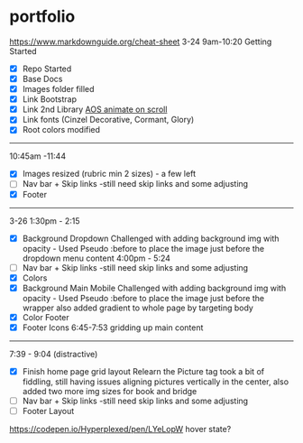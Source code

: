 # portfolio
https://www.markdownguide.org/cheat-sheet
3-24 9am-10:20
Getting Started
- [x] Repo Started
- [x] Base Docs
- [x] Images folder filled
- [x] Link Bootstrap
- [x] Link 2nd Library [AOS animate on scroll](https://michalsnik.github.io/aos/)
- [x] Link fonts (Cinzel Decorative, Cormant, Glory)
- [x] Root colors modified
-----------------------------------------------
10:45am -11:44
- [x] Images resized (rubric min 2 sizes) - a few left
- [ ] Nav bar + Skip links -still need skip links and some adjusting
- [x] Footer
---------------------------------------------------------
3-26 1:30pm - 2:15
- [x] Background Dropdown
Challenged with adding background img with opacity - Used Pseudo :before to place the image just before the dropdown menu content 
4:00pm - 5:24
- [ ] Nav bar + Skip links -still need skip links and some adjusting
- [x] Colors
- [x] Background Main 
 Mobile Challenged with adding background img with opacity - Used Pseudo :before to place the image just before the wrapper
 also added gradient to whole page by targeting body
- [x] Color Footer
- [x] Footer Icons
6:45-7:53
gridding up main content
--------------------------------------------------------
7:39 - 9:04 (distractive)
- [x] Finish home page grid layout 
Relearn the Picture tag took a bit of fiddling, still having issues aligning pictures vertically in the center, also added two more img sizes for book and bridge
- [ ] Nav bar + Skip links -still need skip links and some adjusting
- [ ] Footer Layout

https://codepen.io/Hyperplexed/pen/LYeLopW hover state?

